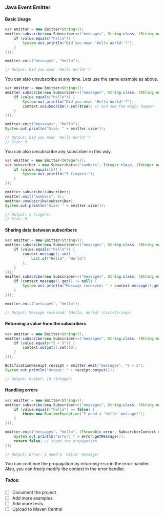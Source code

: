 ### Java Event Emitter

#### Basic Usage
```java
var emitter = new Emitter<String>();
emitter.subscribe(new Subscriber<>("messages", String.class, (String value, SubscriberContext context) -> {
    if (value.equals("hello")) {
        System.out.println("Did you mean 'Hello World!'?");
    }
}));

emitter.emit("messages", "hello");

// Output: Did you mean 'Hello World!'?
```


You can also unsubscribe at any time. Lets use the same example as above.
```java
var emitter = new Emitter<String>();
emitter.subscribe(new Subscriber<>("messages", String.class, (String value, SubscriberContext context) -> {
    if (value.equals("hello")) {
        System.out.println("Did you mean 'Hello World!'?");
        context.unsubscribe().set(true); // and see the magic happen
    }
}));

emitter.emit("messages", "hello");
System.out.println("Size: " + emitter.size());

// Output: Did you mean 'Hello World!'?
// Size: 0
```

You can also unsubscribe any subscriber in this way.
```java
var emitter = new Emitter<Integer>();
var subscriber = new Subscriber<>("numbers", Integer.class, (Integer value, SubscriberContext context) -> {
    if (value.equals(5)) {
        System.out.println("5 fingers!");
    }
});

emitter.subscribe(subscriber);
emitter.emit("numbers", 5);
emitter.unsubscribe(subscriber);
System.out.println("Size: " + emitter.size());

// Output: 5 fingers!
// Size: 0
```

#### Sharing data between subscribers
```java
var emitter = new Emitter<String>();
emitter.subscribe(new Subscriber<>("messages", String.class, (String value, SubscriberContext context) -> {
    if (value.equals("hello")) {
        context.message().set(
            List.of("Hello", "World")
        );
    }
}));
emitter.subscribe(new Subscriber<>("messages", String.class, (String value, SubscriberContext context) -> {
    if (context.message().get() != null) {
        System.out.println("Message received: " + context.message().get());
    }
}));

emitter.emit("messages", "hello");

// Output: Message received: [Hello, World] (List<String>)
```

#### Returning a value from the subscribers
```java
var emitter = new Emitter<String>();
emitter.subscribe(new Subscriber<>("messages", String.class, (String value, SubscriberContext context) -> {
    if (value.equals("5 + 5")) {
        context.output().set(10);
    }
}));

NotificationReceipt receipt = emitter.emit("messages", "5 + 5");
System.out.println("Output: " + receipt.output());

// Output: Output: 10 (Integer)
```

#### Handling errors
```java
var emitter = new Emitter<String>();
emitter.subscribe(new Subscriber<>("messages", String.class, (String value, SubscriberContext context) -> {
    if (value.equals("hello") == false) {
        throw new RuntimeException("I need a 'hello' message!");
    }
}));

emitter.emit("messages", "hello", (Throwable error, SubscriberContext context) -> {
    System.out.println("Error: " + error.getMessage());
    return false; // stops the propagation
});

// Output: Error: I need a 'hello' message!
```

You can continue the propagation by returning `true` in the error handler. Also, you can freely modify the context in the error handler.



##### Todos:
- [ ] Document the project
- [ ] Add more examples
- [ ] Add more tests
- [ ] Upload to Maven Central